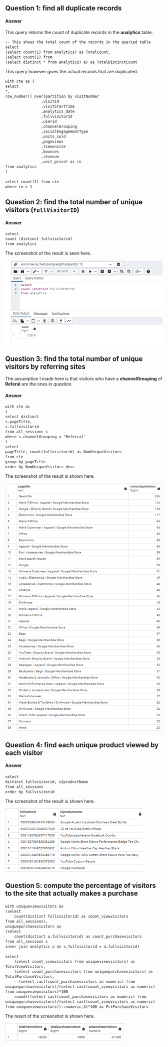 ## Question 1: find all duplicate records

#### Answer
This query returns the count of duplicate records in the **analytics** table.

```
-- This shows the total count of the records in the queried table
select
(select count(1) from analytics) as TotalCount,
(select count(1) from 
(select distinct * from analytics) a) as TotalDistinctCount
```

This query however gives the actual records that are duplicated.

```
with cte as (
select 
*,
row_number() over(partition by visitNumber
				,visitId
				,visitStartTime
				,analytics_date
				,fullvisitorId
				,userid
				,channelGrouping
				,socialEngagementType
				,units_sold
				,pageviews
				,timeonsite
				,bounces
				,revenue
				,unit_price) as rn
from analytics
)

select count(1) from cte
where rn > 1
```

## Question 2: find the total number of unique visitors (`fullVisitorID`)

#### Answer

```
select
count (distinct fullvisitorid)
from analytics
```

The screenshot of the result is seen here.

![](/pictures/swd/1.png)

## Question 3: find the total number of unique visitors by referring sites

The assumption I made here is that visitors who have a **channelGrouping** of **Referal** are the ones in question.

#### Answer
```
with cte as
(
select distinct
s.pageTitle, 
s.fullvisitorid
from all_sessions s
where s.channelGrouping = 'Referral'
)
select
pageTitle, count(fullvisitorid) as NumUniqueVisitors
from cte
group by pageTitle
order by NumUniqueVisitors desc
```
The screenshot of the result is shown here.

![](/pictures/QUESTION_3.png)


## Question 4: find each unique product viewed by each visitor

#### Answer
```
select
distinct fullvisitorid, v2productName
from all_sessions
order by fullvisitorid
```
The screenshot of the result is shown here.

![](/pictures/QUESTION_4.png)


## Question 5: compute the percentage of visitors to the site that actually makes a purchase

####
```
with uniqueviewvisitors as
(select 
	count(distinct fullvisitorid) as count_viewvisitors
from all_sessions),
uniquepurchasevisitors as
(select
	count(distinct a.fullvisitorid) as count_purchasevisitors
from all_sessions s
inner join analytics a on s.fullvisitorid = a.fullvisitorid)

select
	(select count_viewvisitors from uniqueviewvisitors) as TotalViewVisitors,
	(select count_purchasevisitors from uniquepurchasevisitors) as TotalPurchaseVisitors,
	--(select cast(count_purchasevisitors as numeric) from uniquepurchasevisitors)/(select cast(count_viewvisitors as numeric) from uniqueviewvisitors)*100
	round(((select cast(count_purchasevisitors as numeric) from uniquepurchasevisitors)/(select cast(count_viewvisitors as numeric) from uniqueviewvisitors))::numeric,3)*100 as PctPurchaseVisitors
```
The result of the screenshot is shown here.

![](/pictures/QUESTION_5.png)
